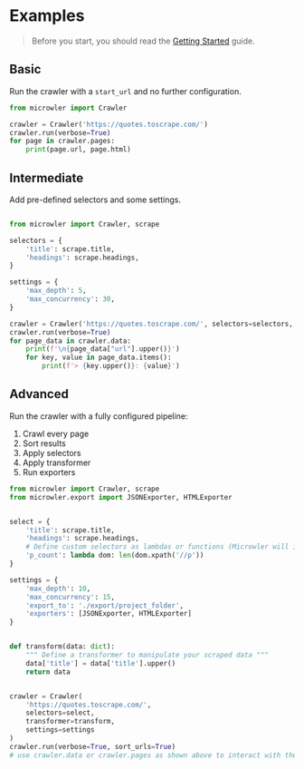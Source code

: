 # Examples
> Before you start, you should read the [Getting Started](/getting-started) guide.

## Basic
Run the crawler with a `start_url` and no further configuration.
```python
from microwler import Crawler

crawler = Crawler('https://quotes.toscrape.com/')
crawler.run(verbose=True)
for page in crawler.pages:
    print(page.url, page.html)
```

## Intermediate
Add pre-defined selectors and some settings.

```python

from microwler import Crawler, scrape

selectors = {
    'title': scrape.title,
    'headings': scrape.headings,
}

settings = {
    'max_depth': 5,
    'max_concurrency': 30,
}

crawler = Crawler('https://quotes.toscrape.com/', selectors=selectors, settings=settings)
crawler.run(verbose=True)
for page_data in crawler.data:
    print(f'\n{page_data["url"].upper()}')
    for key, value in page_data.items():
        print(f'> {key.upper()}: {value}')
```

## Advanced
Run the crawler with a fully configured pipeline:

1. Crawl every page
2. Sort results
3. Apply selectors
4. Apply transformer
5. Run exporters

```python
from microwler import Crawler, scrape
from microwler.export import JSONExporter, HTMLExporter


select = {
    'title': scrape.title,
    'headings': scrape.headings,
    # Define custom selectors as lambdas or functions (Microwler will inject the page as lxml.html.HtmlElement)
    'p_count': lambda dom: len(dom.xpath('//p'))
}

settings = {
    'max_depth': 10,
    'max_concurrency': 15,
    'export_to': './export/project_folder',
    'exporters': [JSONExporter, HTMLExporter]
}


def transform(data: dict):
    """ Define a transformer to manipulate your scraped data """
    data['title'] = data['title'].upper()
    return data


crawler = Crawler(
    'https://quotes.toscrape.com/',
    selectors=select,
    transformer=transform,
    settings=settings
)
crawler.run(verbose=True, sort_urls=True)
# use crawler.data or crawler.pages as shown above to interact with the results
```